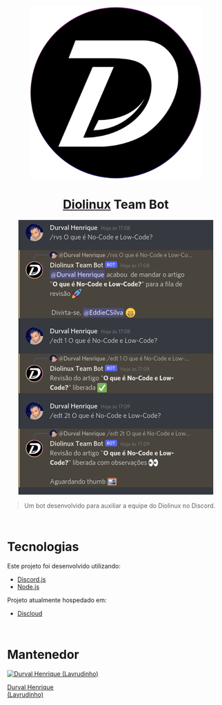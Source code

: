 <h1 align="center">
  <br>
  <img src="./assets/images/logo.png" alt="Diolinux Team Bot" width="400">
  <br><br>
<a href="https://diolinux.com.br/">Diolinux</a> Team Bot
  <br>
</h1>

<p align="center">
  <img src="./assets/images/screenshot.png"/>
</p>

> Um bot desenvolvido para auxiliar a equipe do Diolinux no Discord.

<br>

# Tecnologias

Este projeto foi desenvolvido utilizando:

- <a href="https://discord.js.org/#/"> Discord.js </a>
- <a href="https://nodejs.org/en/"> Node.js </a>

Projeto atualmente hospedado em:

- <a href="https://discloudbot.com/">Discloud</a>

<br>

# Mantenedor

[![Durval Henrique (Lavrudinho)](https://github.com/Lavrudin.png?size=100)](https://github.com/Lavrudin)

[Durval Henrique<br>
(Lavrudinho)](https://github.com/Lavrudin)

<br>


